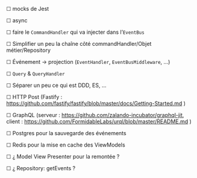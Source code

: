 ☐ mocks de Jest

☐ async

☐ faire le `CommandHandler` qui va injecter dans l’`EventBus` 

☐ Simplifier un peu la chaîne côté commandHandler/Objet métier/Repository

☐ Événement -> projection (`EventHandler`, `EventBusMiddleware`, …)

☐ `Query` & `QueryHandler`

☐ Séparer un peu ce qui est DDD, ES, …

☐ HTTP Post (Fastify : https://github.com/fastify/fastify/blob/master/docs/Getting-Started.md )

☐ GraphQL (serveur : https://github.com/zalando-incubator/graphql-jit, client : https://github.com/FormidableLabs/urql/blob/master/README.md )

☐ Postgres pour la sauvegarde des événements

☐ Redis pour la mise en cache des ViewModels

☐ ¿ Model View Presenter pour la remontée ?

☐ ¿ Repository: getEvents ?

